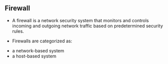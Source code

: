 ## Firewall

- A firewall is a network security system that monitors and controls incoming and outgoing network traffic based on predetermined security rules.

- Firewalls are categorized as:
* a network-based system
* a host-based system
